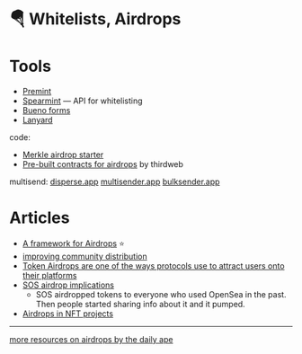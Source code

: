 # 🪂 Whitelists, Airdrops

# Tools
- [Premint](https://www.premint.xyz/)
- [Spearmint](https://spearmint.xyz/) — API for whitelisting
- [Bueno forms](https://www.bueno.art/forms)
- [Lanyard](https://lanyard.org/)

code:
- [Merkle airdrop starter](https://github.com/Anish-Agnihotri/merkle-airdrop-starter)
- [Pre-built contracts for airdrops](https://portal.thirdweb.com/pre-built-contracts/choosing-the-right-pre-built-contract) by thirdweb

multisend:
[disperse.app](https://disperse.app/)
[multisender.app](https://multisender.app/)
[bulksender.app](https://bulksender.app/)

# Articles
- [A framework for Airdrops](https://medium.com/deus-ex-dao/a-framework-for-airdrops-d585a2fae8f7) ⭐
- [improving community distribution](https://twitter.com/luffistotle/status/1544308933434544128)
- [Token Airdrops are one of the ways protocols use to attract users onto their platforms](https://twitter.com/cptn3m0x/status/1480803444462022657)
- [SOS airdrop implications](https://twitter.com/alexisohanian/status/1474819216436088833)
	- SOS airdropped tokens to everyone who used OpenSea in the past. Then people started sharing info about it and it pumped.
- [Airdrops in NFT projects](https://twitter.com/0xprismatic/status/1545573771200839680)

---
[more resources on airdrops by the daily ape](https://thedailyape.notion.site/Airdrop-51db42ae5f034ad9b9e5b2bc27e3df98)